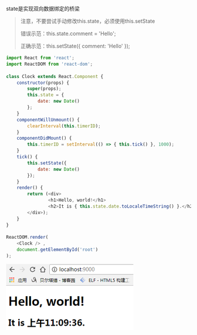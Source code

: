 state是实现双向数据绑定的桥梁

> 注意，不要尝试手动修改this.state，必须使用this.setState
>
> 错误示范：this.state.comment = 'Hello';
>
> 正确示范：this.setState\({ comment: 'Hello' }\);

```js
import React from 'react';
import ReactDOM from 'react-dom';

class Clock extends React.Component {
    constructor(props) {
        super(props);
        this.state = {
            date: new Date()
        };
    }
    componentWillUnmount() {
        clearInterval(this.timerID);
    }
    componentDidMount() {
        this.timerID = setInterval(() => { this.tick() }, 1000);
    }
    tick() {
        this.setState({
            date: new Date()
        });
    }
    render() {
        return (<div>
                <h1>Hello, world!</h1> 
                <h2>It is { this.state.date.toLocaleTimeString() }.</h2> 
        </div>);
    }
}

ReactDOM.render( 
    <Clock /> ,
    document.getElementById('root')
);
```

![](/assets/1231251312512135213551123.png)

